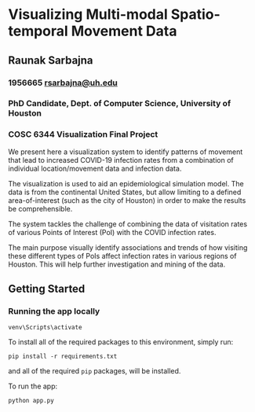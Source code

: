 # Visualizing Multi-modal Spatio-temporal Movement Data
## Raunak Sarbajna 
### 1956665 rsarbajna@uh.edu
### PhD Candidate, Dept. of Computer Science, University of Houston
### COSC 6344 Visualization Final Project

We present here a visualization system to identify patterns of movement that lead to increased COVID-19 infection rates from a combination of individual location/movement data and infection data.

The visualization is used to aid an epidemiological simulation model. The data is from the continental United States, but allow limiting to a defined area-of-interest (such as the city of Houston) in order to make the results be comprehensible.

The system tackles the challenge of combining the data of visitation rates of various Points of Interest (PoI) with the COVID infection rates.

The main purpose visually identify associations and trends of how visiting these different types of PoIs affect infection rates in various regions of Houston. This will help further investigation and mining of the data.

## Getting Started

### Running the app locally

```
venv\Scripts\activate
```

To install all of the required packages to this environment, simply run:

```
pip install -r requirements.txt
```

and all of the required `pip` packages, will be installed.

To run the app:

```
python app.py
```

